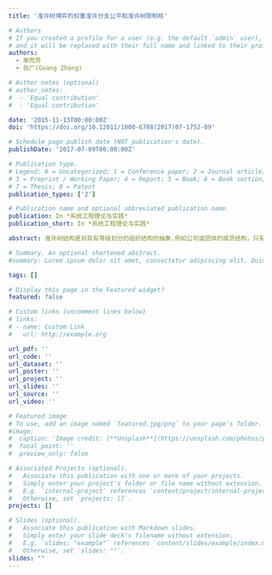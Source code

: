 ```yaml
---
title: '准许树博弈的权重准许分支公平和准许树限制核'

# Authors
# If you created a profile for a user (e.g. the default `admin` user), write the username (folder name) here
# and it will be replaced with their full name and linked to their profile.
authors:
  - 单而芳
  - 张广(Guang Zhang) 

# Author notes (optional)
# author_notes:
#  - 'Equal contribution'
#  - 'Equal contribution'

date: '2015-11-13T00:00:00Z'
doi: 'https://doi.org/10.12011/1000-6788(2017)07-1752-09'

# Schedule page publish date (NOT publication's date).
publishDate: '2017-07-09T00:00:00Z'

# Publication type.
# Legend: 0 = Uncategorized; 1 = Conference paper; 2 = Journal article;
# 3 = Preprint / Working Paper; 4 = Report; 5 = Book; 6 = Book section;
# 7 = Thesis; 8 = Patent
publication_types: ['2']

# Publication name and optional abbreviated publication name.
publication: In *系统工程理论与实践*
publication_short: In *系统工程理论与实践*

abstract: 准许树结构是对具有等级划分的组织结构的抽象.例如公司或团体的成员结构，只有上级准许的情况下下级成员才能执行某些活动.此外，在同一组织中下级成员间的合作往往多于竞争，但这种合作必须得到上级成员的许可才能进行.本文研究了具有准许树结构的博弈（即准许树博弈）的解.首先提出了权重准许分支公平公理，并由此得到了一个与权重系统相关的解，即权重准许值.其次，利用有效性，非本质元性质和权重准许分支公平这三个公理，对给定权重系统解的唯一性进行了完全刻画.最后，证明了当准许树博弈满足锥模性质时由权重系统集确定的解集与它的准许树限制核是等价的.

# Summary. An optional shortened abstract.
#summary: Lorem ipsum dolor sit amet, consectetur adipiscing elit. Duis posuere tellus ac convallis placerat. Proin tincidunt magna sed ex sollicitudin condimentum.

tags: []

# Display this page in the Featured widget?
featured: false

# Custom links (uncomment lines below)
# links:
# - name: Custom Link
#   url: http://example.org

url_pdf: ''
url_code: ''
url_dataset: ''
url_poster: ''
url_project: ''
url_slides: ''
url_source: ''
url_video: ''

# Featured image
# To use, add an image named `featured.jpg/png` to your page's folder.
#image:
#  caption: 'Image credit: [**Unsplash**](https://unsplash.com/photos/pLCdAaMFLTE)'
#  focal_point: ''
#  preview_only: false

# Associated Projects (optional).
#   Associate this publication with one or more of your projects.
#   Simply enter your project's folder or file name without extension.
#   E.g. `internal-project` references `content/project/internal-project/index.md`.
#   Otherwise, set `projects: []`.
projects: []

# Slides (optional).
#   Associate this publication with Markdown slides.
#   Simply enter your slide deck's filename without extension.
#   E.g. `slides: "example"` references `content/slides/example/index.md`.
#   Otherwise, set `slides: ""`.
slides: ""
---
```


<!-- {{% callout note %}}
 Click the _Cite_ button above to demo the feature to enable visitors to import publication metadata into their reference management software.
{{% /callout %}}

{{% callout note %}}
Create your slides in Markdown - click the _Slides_ button to check out the example.
{{% /callout %}}

Supplementary notes can be added here, including [code, math, and images](https://wowchemy.com/docs/writing-markdown-latex/). -->

